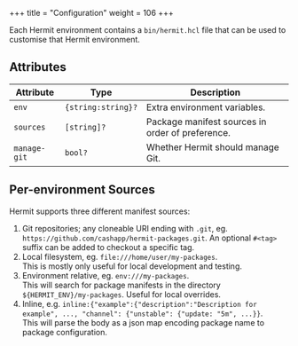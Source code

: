 +++
title = "Configuration"
weight = 106
+++

Each Hermit environment contains a `bin/hermit.hcl` file that can be used to
customise that Hermit environment.

## Attributes

| Attribute | Type | Description |
|-----------|------|-------------|
| `env` | `{string:string}?` | Extra environment variables. |
| `sources` | `[string]?` | Package manifest sources in order of preference. |
| `manage-git` | `bool?` | Whether Hermit should manage Git. |

## Per-environment Sources

Hermit supports three different manifest sources:

1. Git repositories; any cloneable URI ending with `.git`, eg.<br/>`https://github.com/cashapp/hermit-packages.git`. An optional `#<tag>` suffix can be added to checkout a specific tag.
2. Local filesystem, eg. `file:///home/user/my-packages`.<br/>This is mostly only useful for local development and testing.
3. Environment relative, eg. `env:///my-packages`.<br/>This will search for package manifests in the directory `${HERMIT_ENV}/my-packages`. Useful for local overrides.
4. Inline, e.g. `inline:{"example":{"description":"Description for example", ..., "channel": {"unstable": {"update: "5m", ...}}`.<br/>This will parse the body as a json map encoding package name to package configuration.
